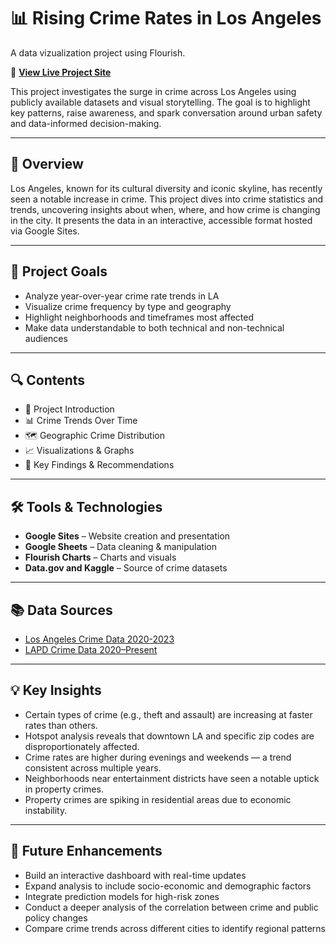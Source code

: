 # 📊 Rising Crime Rates in Los Angeles
A data vizualization project using Flourish.

🔗 **[View Live Project Site](https://sites.google.com/view/losangeles-crimerate-sadul/home)**

This project investigates the surge in crime across Los Angeles using publicly available datasets and visual storytelling. The goal is to highlight key patterns, raise awareness, and spark conversation around urban safety and data-informed decision-making.

---

## 🧠 Overview

Los Angeles, known for its cultural diversity and iconic skyline, has recently seen a notable increase in crime. This project dives into crime statistics and trends, uncovering insights about when, where, and how crime is changing in the city. It presents the data in an interactive, accessible format hosted via Google Sites.

---

## 📌 Project Goals

- Analyze year-over-year crime rate trends in LA
- Visualize crime frequency by type and geography
- Highlight neighborhoods and timeframes most affected
- Make data understandable to both technical and non-technical audiences

---

## 🔍 Contents

- 📖 Project Introduction  
- 📊 Crime Trends Over Time  
- 🗺️ Geographic Crime Distribution  
- 📈 Visualizations & Graphs  
- 📌 Key Findings & Recommendations  

---

## 🛠️ Tools & Technologies

- **Google Sites** – Website creation and presentation  
- **Google Sheets** – Data cleaning & manipulation  
- **Flourish Charts** – Charts and visuals  
- **Data.gov and Kaggle** – Source of crime datasets

---

## 📚 Data Sources

- [Los Angeles Crime Data 2020-2023 ](https://www.kaggle.com/datasets/venkatsairo4899/los-angeles-crime-data-2020-2023)
- [LAPD Crime Data 2020–Present](https://data.lacity.org/Public-Safety/Crime-Data-from-2020-to-Present/2nrs-mtv8)

---

## 💡 Key Insights

- Certain types of crime (e.g., theft and assault) are increasing at faster rates than others.
- Hotspot analysis reveals that downtown LA and specific zip codes are disproportionately affected.
- Crime rates are higher during evenings and weekends — a trend consistent across multiple years.
- Neighborhoods near entertainment districts have seen a notable uptick in property crimes.
- Property crimes are spiking in residential areas due to economic instability.

---

## 🚀 Future Enhancements

- Build an interactive dashboard with real-time updates  
- Expand analysis to include socio-economic and demographic factors  
- Integrate prediction models for high-risk zones  
- Conduct a deeper analysis of the correlation between crime and public policy changes  
- Compare crime trends across different cities to identify regional patterns
